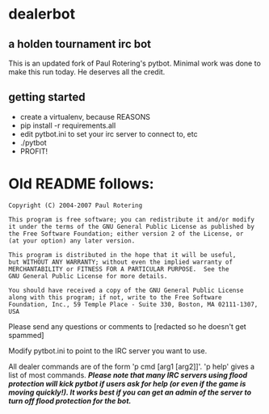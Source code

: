 # dealerbot

## a holden tournament irc bot

This is an updated fork of Paul Rotering's pytbot.  Minimal work was done to
make this run today.  He deserves all the credit.

## getting started

- create a virtualenv, because REASONS
- pip install -r requirements.all
- edit pytbot.ini to set your irc server to connect to, etc
- ./pytbot
- PROFIT!



# Old README follows:





    Copyright (C) 2004-2007 Paul Rotering

    This program is free software; you can redistribute it and/or modify
    it under the terms of the GNU General Public License as published by
    the Free Software Foundation; either version 2 of the License, or
    (at your option) any later version.

    This program is distributed in the hope that it will be useful,
    but WITHOUT ANY WARRANTY; without even the implied warranty of
    MERCHANTABILITY or FITNESS FOR A PARTICULAR PURPOSE.  See the
    GNU General Public License for more details.

    You should have received a copy of the GNU General Public License
    along with this program; if not, write to the Free Software
    Foundation, Inc., 59 Temple Place - Suite 330, Boston, MA 02111-1307, USA

Please send any questions or comments to [redacted so he doesn't get spammed]

Modify pytbot.ini to point to the  IRC server you want to use.

All dealer commands are of the form 'p cmd [arg1 [arg2]]'.  'p help'
gives a list of most commands.  ***Please note that many IRC servers
using flood protection will kick pytbot if users ask for help (or even
if the game is moving quickly!).  It works best if you can get an
admin of the server to turn off flood protection for the bot.***
